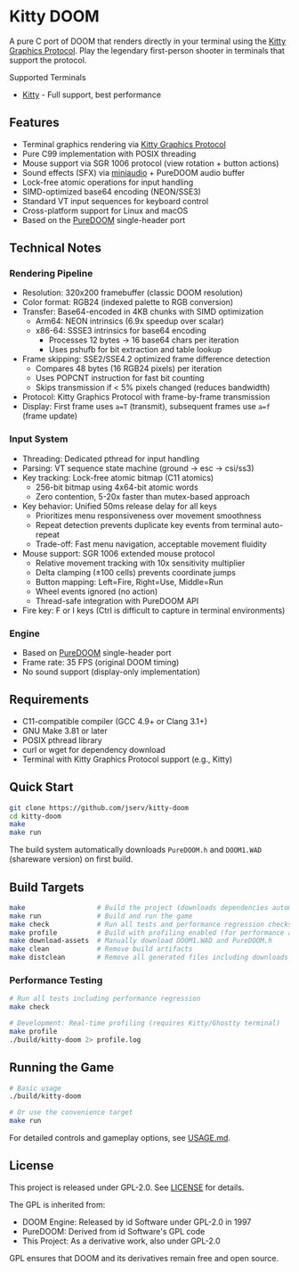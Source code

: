 # Kitty DOOM

A pure C port of DOOM that renders directly in your terminal using the [Kitty Graphics Protocol](https://sw.kovidgoyal.net/kitty/graphics-protocol/).
Play the legendary first-person shooter in terminals that support the protocol.

Supported Terminals
- [Kitty](https://sw.kovidgoyal.net/kitty/) - Full support, best performance

## Features

- Terminal graphics rendering via [Kitty Graphics Protocol](https://sw.kovidgoyal.net/kitty/graphics-protocol/)
- Pure C99 implementation with POSIX threading
- Mouse support via SGR 1006 protocol (view rotation + button actions)
- Sound effects (SFX) via [miniaudio](https://miniaud.io/) + PureDOOM audio buffer
- Lock-free atomic operations for input handling
- SIMD-optimized base64 encoding (NEON/SSE3)
- Standard VT input sequences for keyboard control
- Cross-platform support for Linux and macOS
- Based on the [PureDOOM](https://github.com/Daivuk/PureDOOM) single-header port

## Technical Notes

### Rendering Pipeline
- Resolution: 320x200 framebuffer (classic DOOM resolution)
- Color format: RGB24 (indexed palette to RGB conversion)
- Transfer: Base64-encoded in 4KB chunks with SIMD optimization
  * Arm64: NEON intrinsics (6.9x speedup over scalar)
  * x86-64: SSSE3 intrinsics for base64 encoding
    - Processes 12 bytes → 16 base64 chars per iteration
    - Uses pshufb for bit extraction and table lookup
- Frame skipping: SSE2/SSE4.2 optimized frame difference detection
  * Compares 48 bytes (16 RGB24 pixels) per iteration
  * Uses POPCNT instruction for fast bit counting
  * Skips transmission if < 5% pixels changed (reduces bandwidth)
- Protocol: Kitty Graphics Protocol with frame-by-frame transmission
- Display: First frame uses `a=T` (transmit), subsequent frames use `a=f` (frame update)

### Input System
- Threading: Dedicated pthread for input handling
- Parsing: VT sequence state machine (ground → esc → csi/ss3)
- Key tracking: Lock-free atomic bitmap (C11 atomics)
  * 256-bit bitmap using 4x64-bit atomic words
  * Zero contention, 5-20x faster than mutex-based approach
- Key behavior: Unified 50ms release delay for all keys
  * Prioritizes menu responsiveness over movement smoothness
  * Repeat detection prevents duplicate key events from terminal auto-repeat
  * Trade-off: Fast menu navigation, acceptable movement fluidity
- Mouse support: SGR 1006 extended mouse protocol
  * Relative movement tracking with 10x sensitivity multiplier
  * Delta clamping (±100 cells) prevents coordinate jumps
  * Button mapping: Left=Fire, Right=Use, Middle=Run
  * Wheel events ignored (no action)
  * Thread-safe integration with PureDOOM API
- Fire key: F or I keys (Ctrl is difficult to capture in terminal environments)

### Engine
- Based on [PureDOOM](https://github.com/Daivuk/PureDOOM) single-header port
- Frame rate: 35 FPS (original DOOM timing)
- No sound support (display-only implementation)

## Requirements

- C11-compatible compiler (GCC 4.9+ or Clang 3.1+)
- GNU Make 3.81 or later
- POSIX pthread library
- curl or wget for dependency download
- Terminal with Kitty Graphics Protocol support (e.g., Kitty)

## Quick Start

```bash
git clone https://github.com/jserv/kitty-doom
cd kitty-doom
make
make run
```

The build system automatically downloads `PureDOOM.h` and `DOOM1.WAD` (shareware version) on first build.

## Build Targets

```bash
make                  # Build the project (downloads dependencies automatically)
make run              # Build and run the game
make check            # Run all tests and performance regression checks
make profile          # Build with profiling enabled (for performance analysis)
make download-assets  # Manually download DOOM1.WAD and PureDOOM.h
make clean            # Remove build artifacts
make distclean        # Remove all generated files including downloads
```

### Performance Testing

```bash
# Run all tests including performance regression
make check

# Development: Real-time profiling (requires Kitty/Ghostty terminal)
make profile
./build/kitty-doom 2> profile.log
```

## Running the Game

```bash
# Basic usage
./build/kitty-doom

# Or use the convenience target
make run
```

For detailed controls and gameplay options, see [USAGE.md](USAGE.md).

## License

This project is released under GPL-2.0. See [LICENSE](LICENSE) for details.

The GPL is inherited from:
- DOOM Engine: Released by id Software under GPL-2.0 in 1997
- PureDOOM: Derived from id Software's GPL code
- This Project: As a derivative work, also under GPL-2.0

GPL ensures that DOOM and its derivatives remain free and open source.

